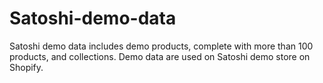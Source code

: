 # Satoshi-demo-data
Satoshi demo data includes demo products, complete with more than 100 products, and collections. Demo data are used on Satoshi demo store on Shopify.


